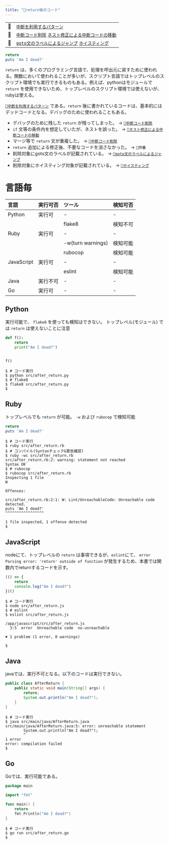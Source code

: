 ```yaml
---
title: "🧪return後のコード"
---
```


|||
|:--|:--|
|🔖|[`中断を利用するパターン`](./p_after)|
|👼|[`中断コード削除`](./a_after_stop_delete) [`ネスト修正による中断コードの移動`](./a_after_stop_move)|
|🧟|[`goto文のラベルによるジャンプ`](./z_goto) [`ホイスティング`](./z_hoisting)|

``` ruby:after_return.rb:./projects/ruby/src/after_return.rb
return
puts 'Am I dead?'

```

`return` は、多くのプログラミング言語で、処理を呼出元に戻すために使われる。関数において使われることが多いが、スクリプト言語ではトップレベルのスクリプト環境でも実行できるものもある。例えば、pythonはモジュールで `return` を使用できないため、トップレベルのスクリプト環境では使えないが、rubyは使える。

[`🔖中断を利用するパターン`](./p_after) である。`return` 後に書かれているコードは、基本的にはデッドコードとなる。デバッグのために使われることもある。

 - デバッグのために残した `return` が残ってしまった。 -> [`👼中断コード削除`](./a_after_stop_delete)
 - `if` 文等の条件内を想定していたが、ネストを誤った。 -> [`👼ネスト修正による中断コードの移動`](./a_after_stop_move)
 - マージ等で `return` 文が重複した。 -> [`👼中断コード削除`](./a_after_stop_delete)
 - `return` 追加による修正後、不要なコードを消さなかった。 -> `🛐供養`
 - 削除対象にgoto文のラベルが記載されている。 -> [`🧟goto文のラベルによるジャンプ`](./z_goto)
 - 削除対象にホイスティング対象が記載されている。  -> [`🧟ホイスティング`](./z_hoisting)

# 言語毎

|言語|実行可否|ツール|検知可否|
|:--|:--|:--|:--|
|Python|実行可|-|-|
|||flake8|検知不可|
|Ruby|実行可|-|-|
|||-w(turn warnings)|検知可能|
|||rubocop|検知可能|
|JavaScript|実行可|-|-|
|||eslint|検知可能|
|Java|実行不可|-|-|
|Go|実行可|-|-|

## Python

実行可能で、 `flake8` を使っても検知はできない。
トップレベル(モジュール) では `return` は使えないことに注意

``` python:after_return.py:./projects/python/src/after_return.py
def f():
    return
    print("Am I dead?")


f()

```

``` console
$ # コード実行
$ python src/after_return.py
$ # flake8
$ flake8 src/after_return.py
$ 
```

## Ruby

トップレベルでも `return` が可能。
`-w` および `rubocop` で検知可能

``` ruby:after_return.rb:./projects/ruby/src/after_return.rb
return
puts 'Am I dead?'

```

``` console
$ # コード実行
$ ruby src/after_return.rb
$ # コンパイル(Syntaxチェック&警告確認)
$ ruby -wc src/after_return.rb
src/after_return.rb:2: warning: statement not reached
Syntax OK
$ # rubocop
$ rubocop src/after_return.rb
Inspecting 1 file
W

Offenses:

src/after_return.rb:2:1: W: Lint/UnreachableCode: Unreachable code detected.
puts 'Am I dead?'
^^^^^^^^^^^^^^^^^

1 file inspected, 1 offense detected
$ 
```

## JavaScript

nodeにて、トップレベルの `return` は事項できるが、`eslint`にて、 `error  Parsing error: 'return' outside of function` が発生するため、本書では関数内でreturnするコードを示す。

``` js:after_return.js:./projects/javascript/src/after_return.js
(() => {
    return
    console.log("Am I dead?")
})()
```

``` console
$ # コード実行
$ node src/after_return.js
$ # eslint
$ eslint src/after_return.js

/app/javascript/src/after_return.js
  3:5  error  Unreachable code  no-unreachable

✖ 1 problem (1 error, 0 warnings)

$ 
```

## Java

javaでは、実行不可となる。以下のコードは実行できない。

``` java:AfterReturn.java:./projects/java/src/main/java/AfterReturn.java
public class AfterReturn {
    public static void main(String[] args) {
        return;
        System.out.println("Am I dead?");
    }
}
```

``` console
$ # コード実行
$ java src/main/java/AfterReturn.java 
src/main/java/AfterReturn.java:5: error: unreachable statement
        System.out.println("Am I dead?");
        ^
1 error
error: compilation failed
$ 
```

## Go

Goでは、実行可能である。

``` go:after_return.go:./projects/golang/src/after_return.go
package main

import "fmt"

func main() {
	return
	fmt.Println("Am I dead?")
}

```

``` console
$ # コード実行
$ go run src/after_return.go
$ 
```